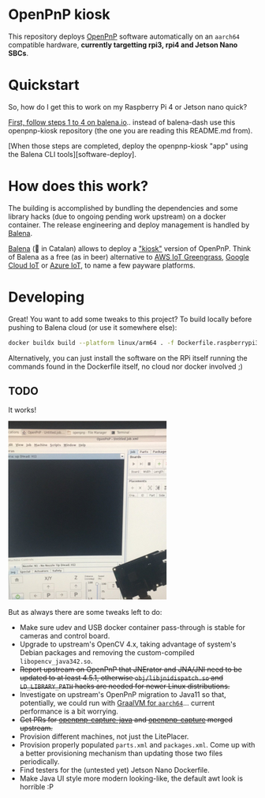 # OpenPnP kiosk 

This repository deploys [OpenPnP](https://github.com/openpnp) software automatically on an `aarch64` compatible hardware, **currently targetting rpi3, rpi4 and Jetson Nano SBCs**.

# Quickstart

So, how do I get this to work on my Raspberry Pi 4 or Jetson nano quick?

[First, follow steps 1 to 4 on balena.io][quickstart].. instead of balena-dash use this openpnp-kiosk repository (the one you are reading this README.md from).

[When those steps are completed, deploy the openpnp-kiosk "app" using the Balena CLI tools][software-deploy].

# How does this work?

The building is accomplished by bundling the dependencies and some library hacks (due to ongoing pending work upstream) on a docker container. The release engineering and deploy management is handled by [Balena][balena].

[Balena][balena] (:whale: in Catalan) allows to deploy a ["kiosk"][x11_balena] version of OpenPnP. Think of Balena as a free (as in beer) alternative to [AWS IoT Greengrass][aws_greengrass], [Google Cloud IoT][gcloud_iot] or [Azure IoT][azure_iot], to name a few payware platforms.

# Developing

Great! You want to add some tweaks to this project? To build locally before pushing to Balena cloud (or use it somewhere else):

```bash
docker buildx build --platform linux/arm64 . -f Dockerfile.raspberrypi3-64
```

Alternatively, you can just install the software on the RPi itself running the commands found in the Dockerfile itself, no cloud nor docker involved ;)

## TODO

It works! 

![rpi3openpnp](img/first-raspberrypi3-success.png)

But as always there are some tweaks left to do:

* Make sure udev and USB docker container pass-through is stable for cameras and control board.
* Upgrade to upstream's OpenCV 4.x, taking advantage of system's Debian packages and removing the custom-compiled `libopencv_java342.so`.
* ~~Report upstream on OpenPnP that JNErator and JNA/JNI need to be updated to at least 4.5.1, otherwise `obj/libjnidispatch.so` and `LD_LIBRARY_PATH` hacks are needed for newer Linux distributions.~~
* Investigate on upstream's OpenPnP migration to Java11 so that, potentially, we could run with [GraalVM for `aarch64`][graalvm_aarch64]... current performance is a bit worrying.
* ~~Get PRs for [openpnp-capture-java](https://github.com/openpnp/openpnp-capture-java/pull/3) and [openpnp-capture](https://github.com/openpnp/openpnp-capture/pull/35) merged upstream.~~
* Provision different machines, not just the LitePlacer.
* Provision properly populated `parts.xml` and `packages.xml`. Come up with a better provisioning mechanism than updating those two files periodically.
* Find testers for the (untested yet) Jetson Nano Dockerfile.
* Make Java UI style more modern looking-like, the default awt look is horrible :P

[gcloud_iot]: https://cloud.google.com/solutions/iot
[aws_greengrass]: https://aws.amazon.com/greengrass/
[azure_iot]: https://azure.microsoft.com/en-us/overview/iot/
[x11_balena]: https://github.com/balenalabs-incubator/x11-window-manager
[balena]: https://www.balena.io/
[graalvm_aarch64]: https://github.com/graalvm/graalvm-ce-builds/releases/tag/vm-20.0.0
[quickstart]: https://www.balena.io/blog/make-a-web-frame-with-raspberry-pi-in-30-minutes/#setupoftheraspberrypi
[software_deploy]: https://www.balena.io/blog/make-a-web-frame-with-raspberry-pi-in-30-minutes/#deployingcode
